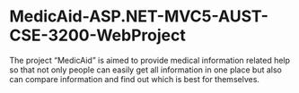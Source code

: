# MedicAid-ASP.NET-MVC5-AUST-CSE-3200-WebProject

The project “MedicAid” is aimed to provide medical information related help so that not only people can easily get all information in one place but also can compare information and find out which is best for themselves.
